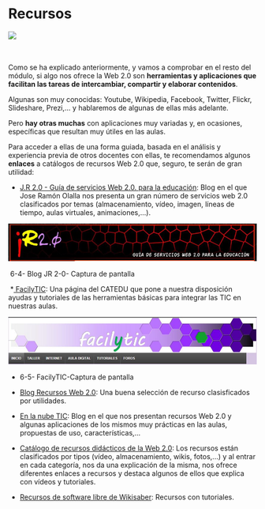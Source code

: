 
# Recursos


![](Herramientas_web_2_0.jpg)

 

Como se ha explicado anteriormente, y vamos a comprobar en el resto del módulo, si algo nos ofrece la Web 2.0 son **herramientas y aplicaciones que facilitan las tareas de intercambiar, compartir y elaborar contenidos**.

Algunas son muy conocidas: Youtube, Wikipedia, Facebook, Twitter, Flickr, Slideshare, Prezi,... y hablaremos de algunas de ellas más adelante.

Pero **hay otras muchas** con aplicaciones muy variadas y, en ocasiones, específicas que resultan muy útiles en las aulas.

Para acceder a ellas de una forma guiada, basada en el análisis y experiencia previa de otros docentes con ellas, te recomendamos algunos **enlaces** a catálogos de recursos Web 2.0 que, seguro, te serán de gran utilidad:

* [J.R 2.0 - Guía de servicios Web 2.0. para la educación](http://www.catedu.es/arablogs/blog.php?id_blog=1145): Blog en el que Jose Ramón Olalla nos presenta un gran número de servicios web 2.0 clasificados por temas (almacenamiento, vídeo, imagen, líneas de tiempo, aulas virtuales, animaciones,...).


![](img/jr_2.0.JPG)

 6-4- Blog JR 2-0- Captura de pantalla

 *[ FacilyTIC](http://www.catedu.es/facilytic/): Una página del CATEDU que pone a nuestra disposición ayudas y tutoriales de las herramientas básicas para integrar las TIC en nuestras aulas.


![](img/facilyTIC.JPG)

- 6-5- FacilyTIC-Captura de pantalla

* [Blog Recursos Web 2.0](http://recursosweb2.blogia.com/): Una buena selección de recurso clasisficados por utilidades.

* [En la nube TIC](http://www.enlanubetic.com.es/): Blog en el que nos presentan recursos Web 2.0 y algunas aplicaciones de los mismos muy prácticas en las aulas, propuestas de uso, características,...

* [Catálogo de recursos didácticos de la Web 2.0](http://herramientasweb20.educvirtual.org/index.php?title=Portada): Los recursos están clasificados por tipos (vídeo, almacenamiento, wikis, fotos,...) y al entrar en cada categoría, nos da una explicación de la misma, nos ofrece diferentes enlaces a recursos y destaca algunos de ellos que explica con vídeos y tutoriales.

* [Recursos de software libre de Wikisaber](http://www.wikisaber.es/CentroDeRecursos/SoftwareLibre.aspx): Recursos con tutoriales.

